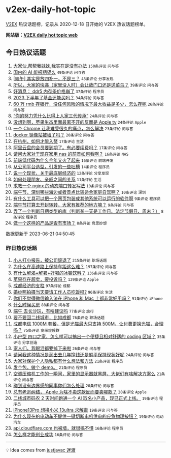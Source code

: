 # v2ex-daily-hot-topic

[V2EX](https://www.v2ex.com/) 热议话题榜，记录从 2020-12-18 日开始的 V2EX 热议话题榜单。

**网站版：[V2EX daily hot topic web](https://boojack.github.io/v2ex-daily-hot-topic-web/)**

## 今日热议话题

<!-- TODAY BEGIN -->

1. [大家伙,帮帮我妹妹,我实在是没有办法](https://www.v2ex.com/t/950534) `150条评论` `问与答`
1. [国内的 AI 能报期望么](https://www.v2ex.com/t/950515) `49条评论` `问与答`
1. [[端午] 其实是放四补一，不是三？](https://www.v2ex.com/t/950535) `43条评论` `分享发现`
1. [所以，大家的快递（家里没人时）会让放门口还是送菜鸟？](https://www.v2ex.com/t/950521) `39条评论` `问与答`
1. [好消息： ddr5 内存条价格崩了](https://www.v2ex.com/t/950540) `37条评论` `程序员`
1. [2023 下半年了基金还能买吗？](https://www.v2ex.com/t/950509) `34条评论` `问与答`
1. [60 万 rmb 存银行，没任何风险的情况下最大收益是多少，怎么存呢](https://www.v2ex.com/t/950544) `26条评论` `问与答`
1. [“你的努力凭什么比得上人家三代传承”](https://www.v2ex.com/t/950536) `24条评论` `问与答`
1. [没想到啊，苹果生态里面最离不开的反而是 Apple tv](https://www.v2ex.com/t/950527) `24条评论` `Apple`
1. [一个 Chrome 让我难受很久的痛点，怎么解决](https://www.v2ex.com/t/950546) `23条评论` `问与答`
1. [docker 镜像站被墙了吗？](https://www.v2ex.com/t/950583) `20条评论` `问与答`
1. [在杭州，如何才能入赘](https://www.v2ex.com/t/950570) `17条评论` `生活`
1. [阿里云盘的会员要到期了。有必要续费吗？](https://www.v2ex.com/t/950522) `17条评论` `问与答`
1. [请问大家对于现在家用 nas 的前景如何看啊？](https://www.v2ex.com/t/950565) `16条评论` `NAS`
1. [前端低代码为什么今年又火了起来](https://www.v2ex.com/t/950524) `16条评论` `前端开发`
1. [从公司平台选型，引发的一些吐槽](https://www.v2ex.com/t/950569) `14条评论` `程序员`
1. [说一个现状，关于最底层经济的](https://www.v2ex.com/t/950582) `12条评论` `分享发现`
1. [如何处理朋友、亲戚之间的关系](https://www.v2ex.com/t/950532) `11条评论` `生活`
1. [求教一个 nginx 的动态端口转发写法](https://www.v2ex.com/t/950520) `10条评论` `问与答`
1. [端午节，深圳哪些海边或者景点比较适合家庭自驾啊？](https://www.v2ex.com/t/950511) `10条评论` `深圳`
1. [有什么工具可以把一个网页包装成其他系统可以运行的软件啊](https://www.v2ex.com/t/950550) `9条评论` `程序员`
1. [端午节打算去开封转转，大家有推荐的地方嘛？](https://www.v2ex.com/t/950507) `9条评论` `问与答`
1. [弄了一个判断日期类型的库（判断某一天是工作日、法定节假日、周末？）](https://www.v2ex.com/t/950541) `8条评论` `程序员`
1. [做一个这样的产品是否有市场？](https://www.v2ex.com/t/950531) `8条评论` `奇思妙想`

数据更新于 2023-06-21 04:50:45

<!-- TODAY END -->

### 昨日热议话题

<!-- YESTERDAY BEGIN -->

1. [小人打小报告，被公司辞退了](https://www.v2ex.com/t/950173) `215条评论` `职场话题`
1. [为什么在高速路上保持车距这么难？](https://www.v2ex.com/t/950260) `197条评论` `问与答`
1. [有什么解渴+解暑+好喝的冰镇饮料？](https://www.v2ex.com/t/950261) `136条评论` `问与答`
1. [苹果存在超卖，要投诉吗？](https://www.v2ex.com/t/950232) `129条评论` `Apple`
1. [成都经济的支柱](https://www.v2ex.com/t/950392) `97条评论` `成都`
1. [婚纱照拍摄当天要请工作人员吃饭吗?](https://www.v2ex.com/t/950289) `96条评论` `生活`
1. [你们不觉得微信输入法在 iPhone 和 Mac 上都非常好用吗？](https://www.v2ex.com/t/950337) `91条评论` `iPhone`
1. [什么时候买房](https://www.v2ex.com/t/950332) `88条评论` `问与答`
1. [端午 去长沙玩，有啥建议吗](https://www.v2ex.com/t/950243) `77条评论` `旅行`
1. [要不要回二线城市，比如成都](https://www.v2ex.com/t/950265) `76条评论` `职场话题`
1. [成都电信 1000M 套餐，但是光猫最大只支持 500M，让付费更换光猫，合理吗？](https://www.v2ex.com/t/950200) `75条评论` `宽带症候群`
1. [小户型 四口之家，怎么样可以搞出一个便捷且相对舒适的 coding 区域？](https://www.v2ex.com/t/950380) `35条评论` `分享创造`
1. [家人们，我眼泪都要掉下来啦](https://www.v2ex.com/t/950231) `26条评论` `问与答`
1. [请问我这种情况是润出去几年挣钱还是躺平保持现状好呢](https://www.v2ex.com/t/950341) `24条评论` `问与答`
1. [大家对保护个人隐私都有什么想法和方法](https://www.v2ex.com/t/950455) `21条评论` `程序员`
1. [发个包，做个 demo。](https://www.v2ex.com/t/950418) `21条评论` `程序员`
1. [空调压缩机工作的一瞬间，家里的显示器就黑屏，大佬们有啥解决方案么](https://www.v2ex.com/t/950247) `21条评论` `问与答`
1. [碰到没有边界感的同事你们怎么处理](https://www.v2ex.com/t/950203) `20条评论` `问与答`
1. [总有老哥纠结， Apple 为啥不卖这款反而要卖哪款？](https://www.v2ex.com/t/950186) `20条评论` `Apple`
1. [二线城市码农 2 天时间跑通一个 AI 取名小产品，现已正式上线。](https://www.v2ex.com/t/950358) `19条评论` `程序员`
1. [iPhone13Pro 想换小米 13ultra 求解毒](https://www.v2ex.com/t/950283) `19条评论` `问与答`
1. [为什么现在的电动车不提供一键切断电机供电的应急物理按钮？](https://www.v2ex.com/t/950172) `19条评论` `电动汽车`
1. [api.cloudflare.com 也被墙，就很搞不懂](https://www.v2ex.com/t/950369) `16条评论` `程序员`
1. [怎么样才能创业成功](https://www.v2ex.com/t/950235) `16条评论` `问与答`

<!-- YESTERDAY END -->

---

💡 Idea comes from [justjavac 迷渡](https://github.com/justjavac/)

